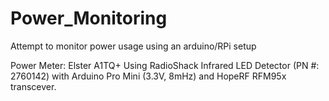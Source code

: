 # Power_Monitoring
Attempt to monitor power usage using an arduino/RPi setup

Power Meter: Elster A1TQ+
Using RadioShack Infrared LED Detector (PN #: 2760142) with Arduino Pro Mini (3.3V, 8mHz) and HopeRF RFM95x transcever.
